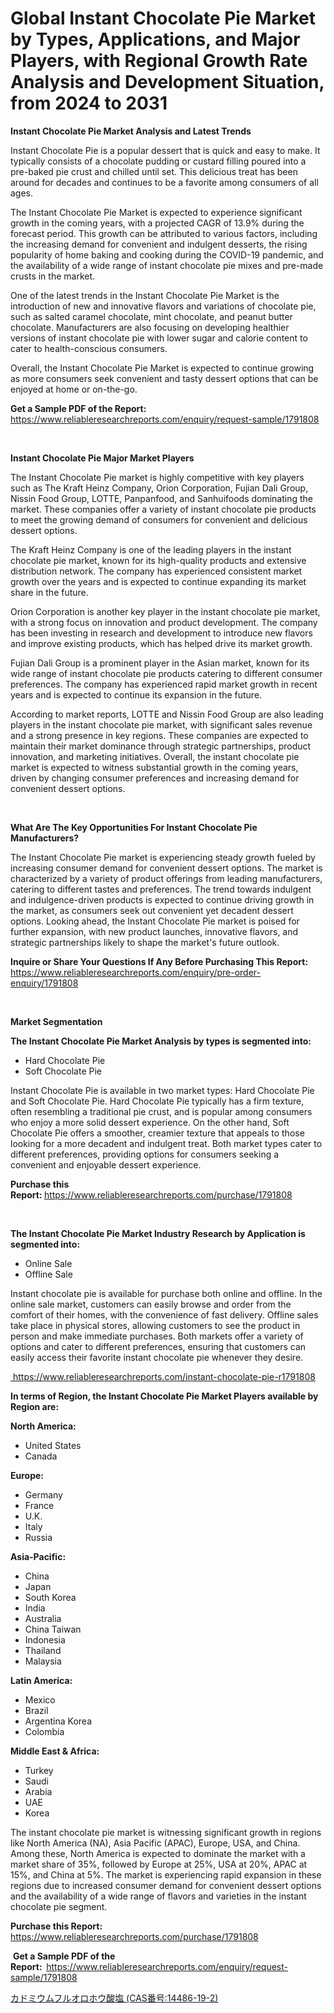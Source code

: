 <p><h1>Global Instant Chocolate Pie Market by Types, Applications, and Major Players, with Regional Growth Rate Analysis and Development Situation, from 2024 to 2031</h1></p><p><strong>Instant Chocolate Pie Market Analysis and Latest Trends</strong></p>
<p><p>Instant Chocolate Pie is a popular dessert that is quick and easy to make. It typically consists of a chocolate pudding or custard filling poured into a pre-baked pie crust and chilled until set. This delicious treat has been around for decades and continues to be a favorite among consumers of all ages.</p><p>The Instant Chocolate Pie Market is expected to experience significant growth in the coming years, with a projected CAGR of 13.9% during the forecast period. This growth can be attributed to various factors, including the increasing demand for convenient and indulgent desserts, the rising popularity of home baking and cooking during the COVID-19 pandemic, and the availability of a wide range of instant chocolate pie mixes and pre-made crusts in the market.</p><p>One of the latest trends in the Instant Chocolate Pie Market is the introduction of new and innovative flavors and variations of chocolate pie, such as salted caramel chocolate, mint chocolate, and peanut butter chocolate. Manufacturers are also focusing on developing healthier versions of instant chocolate pie with lower sugar and calorie content to cater to health-conscious consumers.</p><p>Overall, the Instant Chocolate Pie Market is expected to continue growing as more consumers seek convenient and tasty dessert options that can be enjoyed at home or on-the-go.</p></p>
<p><strong>Get a Sample PDF of the Report:&nbsp;</strong> <a href="https://www.reliableresearchreports.com/enquiry/request-sample/1791808">https://www.reliableresearchreports.com/enquiry/request-sample/1791808</a></p>
<p>&nbsp;</p>
<p><strong>Instant Chocolate Pie Major Market Players</strong></p>
<p><p>The Instant Chocolate Pie market is highly competitive with key players such as The Kraft Heinz Company, Orion Corporation, Fujian Dali Group, Nissin Food Group, LOTTE, Panpanfood, and Sanhuifoods dominating the market. These companies offer a variety of instant chocolate pie products to meet the growing demand of consumers for convenient and delicious dessert options.</p><p>The Kraft Heinz Company is one of the leading players in the instant chocolate pie market, known for its high-quality products and extensive distribution network. The company has experienced consistent market growth over the years and is expected to continue expanding its market share in the future.</p><p>Orion Corporation is another key player in the instant chocolate pie market, with a strong focus on innovation and product development. The company has been investing in research and development to introduce new flavors and improve existing products, which has helped drive its market growth.</p><p>Fujian Dali Group is a prominent player in the Asian market, known for its wide range of instant chocolate pie products catering to different consumer preferences. The company has experienced rapid market growth in recent years and is expected to continue its expansion in the future.</p><p>According to market reports, LOTTE and Nissin Food Group are also leading players in the instant chocolate pie market, with significant sales revenue and a strong presence in key regions. These companies are expected to maintain their market dominance through strategic partnerships, product innovation, and marketing initiatives. Overall, the instant chocolate pie market is expected to witness substantial growth in the coming years, driven by changing consumer preferences and increasing demand for convenient dessert options.</p></p>
<p>&nbsp;</p>
<p><strong>What Are The Key Opportunities For Instant Chocolate Pie Manufacturers?</strong></p>
<p><p>The Instant Chocolate Pie market is experiencing steady growth fueled by increasing consumer demand for convenient dessert options. The market is characterized by a variety of product offerings from leading manufacturers, catering to different tastes and preferences. The trend towards indulgent and indulgence-driven products is expected to continue driving growth in the market, as consumers seek out convenient yet decadent dessert options. Looking ahead, the Instant Chocolate Pie market is poised for further expansion, with new product launches, innovative flavors, and strategic partnerships likely to shape the market's future outlook.</p></p>
<p><strong>Inquire or Share Your Questions If Any Before Purchasing This Report:</strong> <a href="https://www.reliableresearchreports.com/enquiry/pre-order-enquiry/1791808">https://www.reliableresearchreports.com/enquiry/pre-order-enquiry/1791808</a></p>
<p>&nbsp;</p>
<p><strong>Market Segmentation</strong></p>
<p><strong>The Instant Chocolate Pie Market Analysis by types is segmented into:</strong></p>
<p><ul><li>Hard Chocolate Pie</li><li>Soft Chocolate Pie</li></ul></p>
<p><p>Instant Chocolate Pie is available in two market types: Hard Chocolate Pie and Soft Chocolate Pie. Hard Chocolate Pie typically has a firm texture, often resembling a traditional pie crust, and is popular among consumers who enjoy a more solid dessert experience. On the other hand, Soft Chocolate Pie offers a smoother, creamier texture that appeals to those looking for a more decadent and indulgent treat. Both market types cater to different preferences, providing options for consumers seeking a convenient and enjoyable dessert experience.</p></p>
<p><strong>Purchase this Report:&nbsp;</strong><a href="https://www.reliableresearchreports.com/purchase/1791808">https://www.reliableresearchreports.com/purchase/1791808</a></p>
<p>&nbsp;</p>
<p><strong>The Instant Chocolate Pie Market Industry Research by Application is segmented into:</strong></p>
<p><ul><li>Online Sale</li><li>Offline Sale</li></ul></p>
<p><p>Instant chocolate pie is available for purchase both online and offline. In the online sale market, customers can easily browse and order from the comfort of their homes, with the convenience of fast delivery. Offline sales take place in physical stores, allowing customers to see the product in person and make immediate purchases. Both markets offer a variety of options and cater to different preferences, ensuring that customers can easily access their favorite instant chocolate pie whenever they desire.</p></p>
<p><a href="https://www.reliableresearchreports.com/instant-chocolate-pie-r1791808">&nbsp;https://www.reliableresearchreports.com/instant-chocolate-pie-r1791808</a></p>
<p><strong>In terms of Region, the Instant Chocolate Pie Market Players available by Region are:</strong></p>
<p>
    <p> <strong> North America: </strong>
        <ul>
            <li>United States</li>
            <li>Canada</li>
        </ul>
        </p> 
    <p> <strong> Europe: </strong>
        <ul>
            <li>Germany</li>
            <li>France</li>
            <li>U.K.</li>
            <li>Italy</li>
            <li>Russia</li>
        </ul>
        </p> 
    <p> <strong> Asia-Pacific: </strong>
        <ul>
            <li>China</li>
            <li>Japan</li>
            <li>South Korea</li>
            <li>India</li>
            <li>Australia</li>
            <li>China Taiwan</li>
            <li>Indonesia</li>
            <li>Thailand</li>
            <li>Malaysia</li>
        </ul>
        </p> 
    <p> <strong> Latin America: </strong>
        <ul>
            <li>Mexico</li>
            <li>Brazil</li>
            <li>Argentina Korea</li>
            <li>Colombia</li>
        </ul>
        </p> 
    <p> <strong> Middle East & Africa: </strong>
        <ul>
            <li>Turkey</li>
            <li>Saudi</li>
            <li>Arabia</li>
            <li>UAE</li>
            <li>Korea</li>
        </ul>
    </p>
    </p>
<p><p>The instant chocolate pie market is witnessing significant growth in regions like North America (NA), Asia Pacific (APAC), Europe, USA, and China. Among these, North America is expected to dominate the market with a market share of 35%, followed by Europe at 25%, USA at 20%, APAC at 15%, and China at 5%. The market is experiencing rapid expansion in these regions due to increased consumer demand for convenient dessert options and the availability of a wide range of flavors and varieties in the instant chocolate pie segment.</p></p>
<p><strong>Purchase this Report: </strong><a href="https://www.reliableresearchreports.com/purchase/1791808">https://www.reliableresearchreports.com/purchase/1791808</a></p>
<p>&nbsp;<strong>Get a Sample PDF of the Report:&nbsp;&nbsp;</strong><a href="https://www.reliableresearchreports.com/enquiry/request-sample/1791808">https://www.reliableresearchreports.com/enquiry/request-sample/1791808</a></p>
<p><strong></strong></p>
<p><p><a href="https://medium.com/@frankfurter35566/%E3%82%AB%E3%83%89%E3%83%9F%E3%82%A6%E3%83%A0%E3%83%95%E3%83%AB%E3%82%AA%E3%83%AD%E3%83%9C%E3%83%AC%E3%83%BC%E3%83%88-cas%E7%95%AA%E5%8F%B7-14486-19-2-%E5%B8%82%E5%A0%B4%E3%81%AE%E6%96%B0%E8%88%88%E3%83%88%E3%83%AC%E3%83%B3%E3%83%89%E3%81%A8%E5%B0%86%E6%9D%A5%E3%81%AE%E5%B1%95%E6%9C%9B%E3%81%AF-2024%E5%B9%B4%E3%81%8B%E3%82%892031%E5%B9%B4%E3%81%BE%E3%81%A7%E3%81%AE%E6%9C%9F%E9%96%93%E3%81%AB%E3%81%8A%E3%81%84%E3%81%A6-a3021789972d">カドミウムフルオロホウ酸塩 (CAS番号:14486-19-2)</a></p></p>